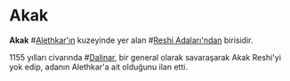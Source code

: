 # Akak

**Akak** #[Alethkar'ın](locations/alethkar) kuzeyinde yer alan #[Reshi Adaları'ndan](locations/reshi-isles) birisidir.

1155 yılları civarında #[Dalinar](characters/dalinar), bir general olarak savaraşarak Akak Reshi'yi yok edip, adanın Alethkar'a ait olduğunu ilan etti.
